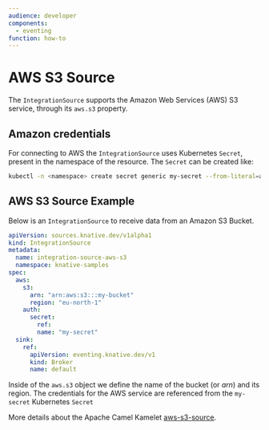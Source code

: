```yaml
---
audience: developer
components:
  - eventing
function: how-to
---
```


# AWS S3 Source

The `IntegrationSource` supports the Amazon Web Services (AWS) S3 service, through its `aws.s3` property.

## Amazon credentials

For connecting to AWS the `IntegrationSource` uses Kubernetes `Secret`, present in the namespace of the resource. The `Secret` can be created like:

  ```bash
  kubectl -n <namespace> create secret generic my-secret --from-literal=aws.accessKey=<accessKey> --from-literal=aws.secretKey=<secretKey>
  ```

## AWS S3 Source Example

Below is an `IntegrationSource` to receive data from an Amazon S3 Bucket.

  ```yaml
  apiVersion: sources.knative.dev/v1alpha1
  kind: IntegrationSource
  metadata:
    name: integration-source-aws-s3
    namespace: knative-samples
  spec:
    aws:
      s3:
        arn: "arn:aws:s3:::my-bucket"
        region: "eu-north-1"
      auth:
        secret:
          ref:
          name: "my-secret"
    sink:
      ref:
        apiVersion: eventing.knative.dev/v1
        kind: Broker
        name: default
  ```

Inside of the `aws.s3` object we define the name of the bucket (or _arn_) and its region. The credentials for the AWS service are referenced from the `my-secret` Kubernetes `Secret`

More details about the Apache Camel Kamelet [aws-s3-source](https://camel.apache.org/camel-kamelets/latest/aws-s3-source.html).
